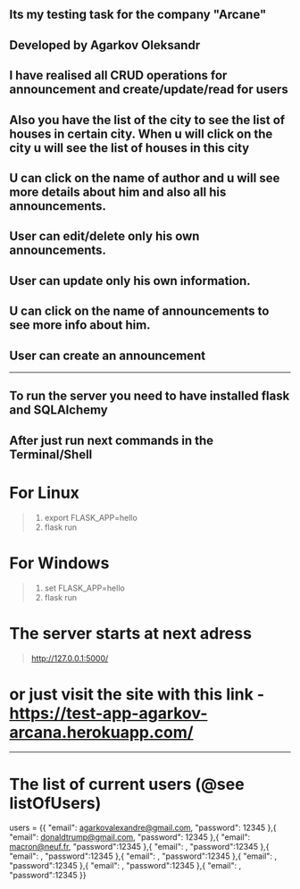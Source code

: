 ## Its my testing task for the company "Arcane"
## Developed by Agarkov Oleksandr

## I have realised all CRUD operations for announcement and create/update/read for users


## Also you have the list of the city to see the list of houses in certain city. When u will click on the city u will see the list of houses in this city

## U can click on the name of author and u will see more details about him and also all his announcements.
## User can edit/delete only his own announcements.
## User can update only his own information.
## U can click on the name of announcements to see more info about him.
## User can create an announcement 
****
## To run the server you need to have installed flask and SQLAlchemy
## After just run next commands in the Terminal/Shell
# For Linux
> 1) export FLASK_APP=hello
> 2) flask run


# For Windows
> 1) set FLASK_APP=hello
> 2) flask run

# The server starts at next adress
> http://127.0.0.1:5000/
>
# or just visit the site with this link - https://test-app-agarkov-arcana.herokuapp.com/
---
# The list of current users (@see listOfUsers)
users = {{
  "email": agarkovalexandre@gmail.com,
  "password": 12345
},{
  "email": donaldtrump@gmail.com,
  "password": 12345
},{
  "email": macron@neuf.fr,
  "password":12345
},{
  "email": ,
  "password":12345
},{
  "email": ,
  "password":12345
},{
  "email": ,
  "password":12345
},{
  "email": ,
  "password":12345
},{
  "email": ,
  "password":12345
},{
  "email": ,
  "password":12345
}}
